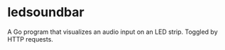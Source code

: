 # ledsoundbar
A Go program that visualizes an audio input on an LED strip. Toggled by HTTP requests. 
